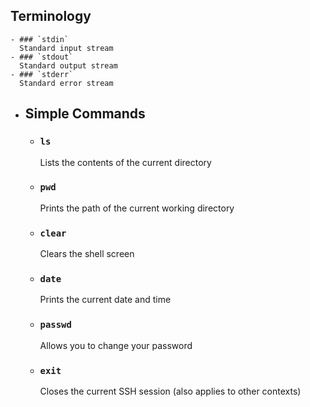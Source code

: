 ## Terminology
	- ### `stdin`
	  Standard input stream
	- ### `stdout`
	  Standard output stream
	- ### `stderr`
	  Standard error stream
- ## Simple Commands
	- ### `ls`
	  Lists the contents of the current directory
	- ### `pwd`
	  Prints the path of the current working directory
	- ### `clear`
	  Clears the shell screen
	- ### `date`
	  Prints the current date and time
	- ### `passwd`
	  Allows you to change your password
	- ### `exit`
	  Closes the current SSH session (also applies to other contexts)